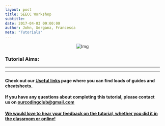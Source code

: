 ```yaml
---
layout: post
title: SEECC Workshop
subtitle:
date: 2017-04-03 09:00:00
author: John, Gergana, Francesca
meta: "Tutorials"
---
```


<div class="block">
	<center>
		<img src="{{ site.baseurl }}/img/tutheadersseecc.png" alt="Img">
	</center>
</div>

### Tutorial Aims:



<hr>
<hr>

#### Check out our <a href="https://ourcodingclub.github.io/links/">Useful links</a> page where you can find loads of guides and cheatsheets.

#### If you have any questions about completing this tutorial, please contact us on ourcodingclub@gmail.com

#### <a href="SURVEY_MONKEY_LINK">We would love to hear your feedback on the tutorial, whether you did it in the classroom or online!</a>
